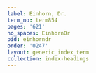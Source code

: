 ```yaml
---
label: Einhorn, Dr.
term_no: term854
pages: '621'
no_spaces: EinhornDr
pid: einhorndr
order: '0247'
layout: generic_index_term
collection: index-headings
---
```

